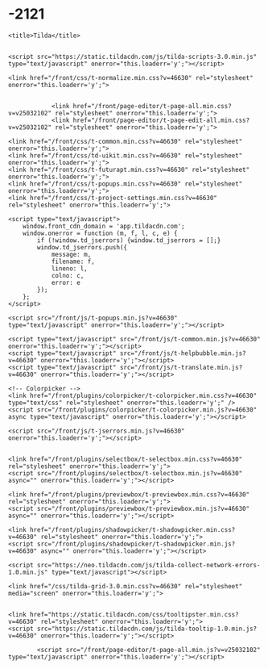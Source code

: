 # -2121
<html lang="en">
<head>
	<meta charset="utf-8">
	<meta http-equiv="X-UA-Compatible" content="IE=edge">
	<meta name="viewport" content="width=device-width, initial-scale=1.0">
	<meta name="description" content="">
	<meta name="author" content="">
	<meta name="csrf" content="" id="csrf">
	<link rel="shortcut icon" href="/img/tildafavicon.ico">
	<link rel="icon" href="/img/tildafavicon.svg" type="image/svg+xml">
	<link rel="apple-touch-icon" href="/img/tildafavicon-180x180.png" type="image/png">

	<title>Tilda</title>

	
	<script src="https://static.tildacdn.com/js/tilda-scripts-3.0.min.js"  type="text/javascript" onerror="this.loaderr='y';"></script>

	<link href="/front/css/t-normalize.min.css?v=46630" rel="stylesheet" onerror="this.loaderr='y';">

	
				<link href="/front/page-editor/t-page-all.min.css?v=v25032102" rel="stylesheet" onerror="this.loaderr='y';">
				<link href="/front/page-editor/t-page-edit-all.min.css?v=v25032102" rel="stylesheet" onerror="this.loaderr='y';">

	<link href="/front/css/t-common.min.css?v=46630" rel="stylesheet" onerror="this.loaderr='y';">
	<link href="/front/css/td-uikit.min.css?v=46630" rel="stylesheet" onerror="this.loaderr='y';">
	<link href="/front/css/t-futurapt.min.css?v=46630" rel="stylesheet" onerror="this.loaderr='y';">
	<link href="/front/css/t-popups.min.css?v=46630" rel="stylesheet" onerror="this.loaderr='y';">
	<link href="/front/css/t-project-settings.min.css?v=46630" rel="stylesheet" onerror="this.loaderr='y';">

	<script type="text/javascript">
		window.front_cdn_domain = 'app.tildacdn.com';
		window.onerror = function (m, f, l, c, e) {
			if (!window.td_jserrors) {window.td_jserrors = [];}
			window.td_jserrors.push({
				message: m,
				filename: f,
				lineno: l,
				colno: c,
				error: e
			});
		};
	</script>

	<script src="/front/js/t-popups.min.js?v=46630"  type="text/javascript" onerror="this.loaderr='y';"></script>

	<script type="text/javascript" src="/front/js/t-common.min.js?v=46630" onerror="this.loaderr='y';"></script>
	<script type="text/javascript" src="/front/js/t-helpbubble.min.js?v=46630" onerror="this.loaderr='y';"></script>
	<script type="text/javascript" src="/front/js/t-translate.min.js?v=46630" onerror="this.loaderr='y';"></script>

	<!-- Colorpicker -->
	<link href="/front/plugins/colorpicker/t-colorpicker.min.css?v=46630" type="text/css" rel="stylesheet" onerror="this.loaderr='y';" />
	<script src="/front/plugins/colorpicker/t-colorpicker.min.js?v=46630" async type="text/javascript" onerror="this.loaderr='y';"></script>

	<script src="/front/js/t-jserrors.min.js?v=46630" onerror="this.loaderr='y';"></script>


	<link href="/front/plugins/selectbox/t-selectbox.min.css?v=46630" rel="stylesheet" onerror="this.loaderr='y';">
	<script src="/front/plugins/selectbox/t-selectbox.min.js?v=46630" async="" onerror="this.loaderr='y';"></script>

	<link href="/front/plugins/previewbox/t-previewbox.min.css?v=46630" rel="stylesheet" onerror="this.loaderr='y';">
	<script src="/front/plugins/previewbox/t-previewbox.min.js?v=46630" async="" onerror="this.loaderr='y';"></script>

	<link href="/front/plugins/shadowpicker/t-shadowpicker.min.css?v=46630" rel="stylesheet" onerror="this.loaderr='y';">
	<script src="/front/plugins/shadowpicker/t-shadowpicker.min.js?v=46630" async="" onerror="this.loaderr='y';"></script>

	<script src="https://neo.tildacdn.com/js/tilda-collect-network-errors-1.0.min.js" type="text/javascript"></script>

	<link href="/css/tilda-grid-3.0.min.css?v=46630" rel="stylesheet" media="screen" onerror="this.loaderr='y';">


	<link href="https://static.tildacdn.com/css/tooltipster.min.css?v=46630" rel="stylesheet" onerror="this.loaderr='y';">
	<script src="https://static.tildacdn.com/js/tilda-tooltip-1.0.min.js?v=46630" onerror="this.loaderr='y';"></script>
</head>

<body style="margin:0px;" data-lang="" data-country="">

<!-- Fixed main menu -->
<div class="tp-menu" role="navigation" id="mainmenu">
	<div class="tp-menu__wrapper"></div>
</div>
<!--/// Fixed main menu -->


<div id="for_redactor_toolbar" class="hidden"></div>

<div class="tp-library hidden"></div>

<div id="editforms" class="pe-container hidden"></div>

<div id="editformsxl" class="hidden"></div>

<div id="closelayer" class="hidden"></div>

<div class="td-popup" id="popup_pagesettings">
	<div class="td-popup__wrap">
		<div class="td-popup-window">
		</div>
	</div>
</div>

<!--allrecords-->
<div id="allrecords" class="t-records" data-hook="blocks-collection-content-node" data-tilda-mode="edit">

</div>
<!--/allrecords-->




			<script src="/front/page-editor/t-page-all.min.js?v=v25032102" type="text/javascript" onerror="this.loaderr='y';"></script>
</body>
</html>
